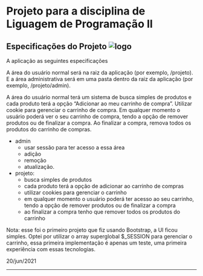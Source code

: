 # Projeto para a disciplina de Liguagem de Programação II

## Especificações do Projeto ![logo]


A aplicação as seguintes especificações

A área do usuário normal será na raiz da aplicação (por exemplo, /projeto). E a
área administrativa será em uma pasta dentro da raiz da aplicação (por exemplo,
/projeto/admin).

A área do usuário normal terá um sistema de busca simples de produtos e cada
produto terá a opção “Adicionar ao meu carrinho de compra”. Utilizar cookie para
gerenciar o carrinho de compra.
Em qualquer momento o usuário poderá ver o seu carrinho de compra, tendo a
opção de remover produtos ou de finalizar a compra. Ao finalizar a compra, remova
todos os produtos do carrinho de compras.

* admin
    - usar sessão para ter acesso a essa área 
    - adição
    - remoção 
    - atualização.
* projeto:
    - busca simples de produtos
    - cada produto terá a opção de adicionar ao carrinho de compras
    - utilizar cookies para gerenciar o carrinho
    - em qualquer momento o usuário poderá ter acesso ao seu carrinho,
    tendo a opção de remover produtos ou de finalizar a compra
    - ao finalizar a compra tenho que remover todos os produtos do carrinho

Nota: esse foi o primeiro projeto que fiz usando Bootstrap, a UI ficou simples.
Optei por utilizar o array superglobal $_SESSION para gerenciar o carrinho, essa primeira implementação 
é apenas um teste, uma primeira experiência com essas tecnologias.

20/jun/2021

--------------------------------------------------------------------------------

[logo]: https://github.com/samuel405/projeto/blob/main/assets/img/icon_car.ico

